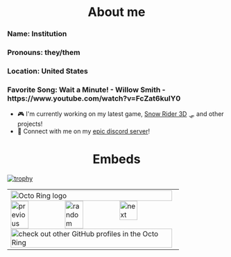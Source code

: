 <!-- <h1 align="center"> ⚠️ NOTICE ⚠️ 
  
This user is taking a temporary break. They will be back in a week or two. Thanks for understanding!</h1>

<h3 align="center"> ALL REPOSITORIES WILL BE TEMPORARILY UNPUBLISHED</h3>
------------------------------------------------------------------------------------------------------------------------------------------------------------------------------------------- -->
<h1 align="center"> About me</h1>

<h3 align="left">Name: Institution</h3>
<h3 align="left">Pronouns: they/them</h3>
<h3 align="left">Location: United States</h3>
<h3 align="left">Favorite Song: Wait a Minute! - Willow Smith - https://www.youtube.com/watch?v=FcZat6kuIY0</h3>

  
- 🎮 I'm currently working on my latest game, [Snow Rider 3D](https://github.com/drippy-cat/snowrider3d) 🛷 and other projects!
- 💬 Connect with me on my [epic discord server](https://discord.gg/xvTyBgn6F2)!

<h1 align="center"> Embeds</h1>

[![trophy](https://github-profile-trophy.vercel.app/?username=ryo-ma&theme=onedark)](https://github.com/ryo-ma/github-profile-trophy)

<table><tbody><tr><td><a href="https://octo-ring.com/"><img src="https://octo-ring.com/static/img/widget/top.png" width="99%" alt="Octo Ring logo" align="top"></a><br><a href="https://octo-ring.com/p/drippy-cat/prev"><img src="https://octo-ring.com/static/img/widget/prev.png" width="33%" alt="previous" align="top" title="previous profile"></a><a href="https://octo-ring.com/p/drippy-cat/random"><img src="https://octo-ring.com/static/img/widget/random.png" width="33%" alt="random" align="top" title="random profile"></a><a href="https://octo-ring.com/p/drippy-cat/next"><img src="https://octo-ring.com/static/img/widget/next.png" width="33%" alt="next" align="top" title="next profile"></a><br><a href="https://octo-ring.com/"><img src="https://octo-ring.com/static/img/widget/bottom.png" width="99%" alt="check out other GitHub profiles in the Octo Ring" align="top"></a></td></tr></tbody></table>

<!-- Note: some of the README stats don't appear to be working. https://github.com/anuraghazra/github-readme-stats
Remember to add these back once they are fixed -->
